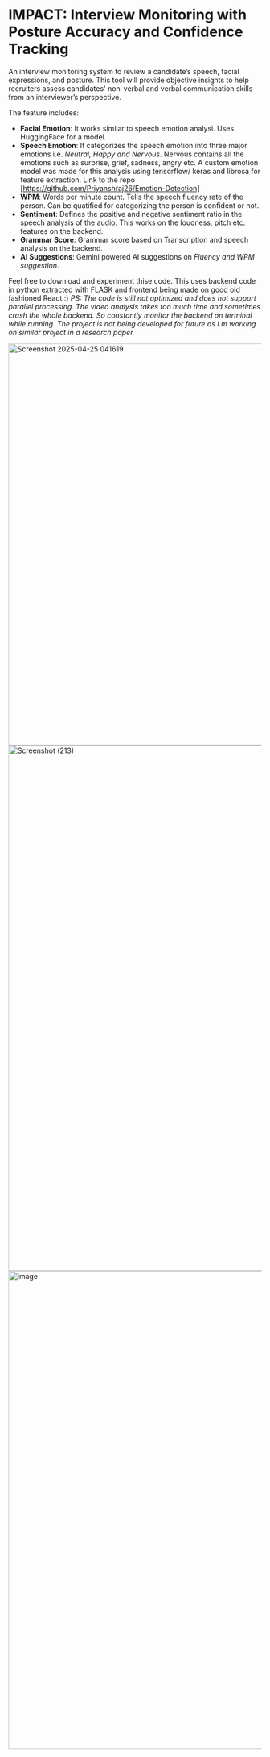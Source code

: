 # IMPACT: Interview Monitoring with Posture Accuracy and Confidence Tracking 
An interview monitoring system to review a candidate’s speech, facial expressions, and posture. This tool will provide objective insights to help 
recruiters assess candidates' non-verbal and verbal communication skills from an interviewer’s perspective.

The feature includes:

- __Facial Emotion__: It works similar to speech emotion analysi. Uses HuggingFace for a model.
- __Speech Emotion__: It categorizes the speech emotion into three major emotions i.e. *Neutral, Happy and Nervous*. Nervous contains all the emotions such as surprise, grief, sadness, angry etc. A custom emotion model was made for this analysis using tensorflow/ keras and librosa for feature extraction. Link to the repo [https://github.com/Priyanshraj26/Emotion-Detection]
- __WPM__: Words per minute count. Tells the speech fluency rate of the person. Can be quatified for categorizing the person is confident or not.
- __Sentiment__: Defines the positive and negative sentiment ratio in the speech analysis of the audio. This works on the loudness, pitch etc. features on the backend.
- __Grammar Score__: Grammar score based on Transcription and speech analysis on the backend.
- __AI Suggestions__: Gemini powered AI suggestions on *Fluency and WPM suggestion*.

Feel free to download and experiment thise code. This uses backend code in python extracted with FLASK and frontend being made on good old fashioned React :)
*PS: The code is still not optimized and does not support parallel processing. The video analysis takes too much time and sometimes crash the whole backend. So constantly monitor the backend on terminal while running. The project is not being developed for future as I m working on similar project in a research paper.*


<img width="1901" height="797" alt="Screenshot 2025-04-25 041619" src="https://github.com/user-attachments/assets/c1d3f1d7-6c9a-453e-91d9-b83f446bf3c0" />
<img width="1920" height="1044" alt="Screenshot (213)" src="https://github.com/user-attachments/assets/803d426b-746a-4383-959c-439a8e238357" />

<img width="1012" height="949" alt="image" src="https://github.com/user-attachments/assets/e55e5a9c-4565-4695-a5a2-807582a2003c" />
